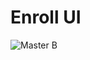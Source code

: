 # Enroll UI

![Master B](https://github.com/dchbx/enroll-ui/workflows/Test,%20Lint,%20Build/badge.svg?branch=master)
